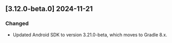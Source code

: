 ## [3.12.0-beta.0] 2024-11-21

### Changed

- Updated Android SDK to version 3.21.0-beta, which moves to Gradle 8.x.
